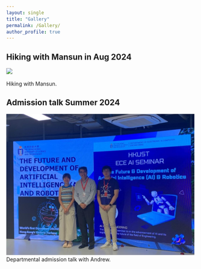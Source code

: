 ```yaml
---
layout: single
title: "Gallery"
permalink: /Gallery/
author_profile: true
---
```



## Hiking with Mansun in Aug 2024
<img src="/images/hiking.heic" width="500"/>    


Hiking with Mansun.
## Admission talk Summer 2024 
<img src="/images/SS talk with andrew.jpg" width="500"/>    
Departmental admission talk with Andrew.
